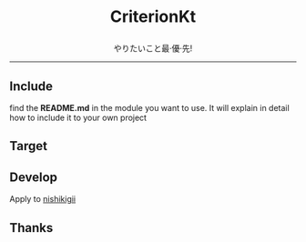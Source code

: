 <!-- 文档标题 -->
# <p style="text-align:center">CriterionKt</p>
<p style="text-align:center">やりたいこと最·優·先!</p>

---

<!-- 引入 -->
## Include
find the **README.md** in the module you want to use. It will explain in detail how to include it to your own project

<!-- 项目作用 -->
## Target

<!-- 加入开发 -->
## Develop
Apply to [nishikigii](https://github.com/Nishikigii)


<!-- 鸣谢 -->
## Thanks